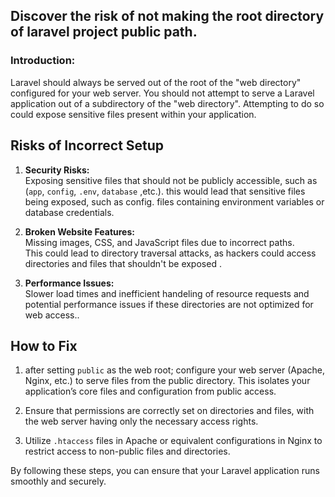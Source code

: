 ## Discover the risk of not making the root directory of laravel project public path.


### Introduction:

Laravel should always be served out of the root of the "web directory" configured for your web server. You should not attempt to serve a Laravel application out of a subdirectory of the "web directory". Attempting to do so could expose sensitive files present within your application.


## Risks of Incorrect Setup

1. **Security Risks:**\
    Exposing sensitive files that should not be publicly accessible, such as (`app`, `config`, `.env`, `database` ,etc.). this would lead that sensitive files being exposed, such as config. files containing environment variables or database credentials. 

2. **Broken Website Features:**\
    Missing images, CSS, and JavaScript files due to incorrect paths.\
   This could lead to directory traversal attacks, as hackers could access directories and files that shouldn't be exposed .  

3. **Performance Issues:**\
  Slower load times and inefficient handeling of resource requests and potential performance issues if these directories are not optimized for web access..


## How to Fix

1. after setting `public` as the web root; configure your web server (Apache, Nginx, etc.) to serve files from the public directory. This isolates your application’s core files and configuration from public access.

2. Ensure that permissions are correctly set on directories and files, with the web server having only the necessary access rights.

3. Utilize `.htaccess` files in Apache or equivalent configurations in Nginx to restrict access to non-public files and directories.

By following these steps, you can ensure that your Laravel application runs smoothly and securely.
